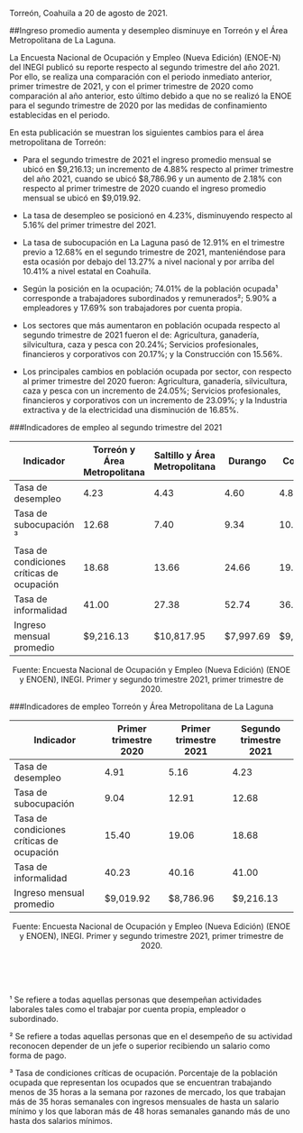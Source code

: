 
Torreón, Coahuila a 20 de agosto de 2021.

##Ingreso promedio aumenta y desempleo disminuye en Torreón y el Área Metropolitana de La Laguna.

La Encuesta Nacional de Ocupación y Empleo (Nueva Edición) (ENOE-N) del INEGI publicó su reporte respecto al segundo trimestre del año 2021. Por ello, se realiza una comparación con el periodo inmediato anterior, primer trimestre de 2021, y con el primer trimestre de 2020 como comparación al año anterior, esto último debido a que no se realizó la ENOE para el segundo trimestre de 2020 por las medidas de confinamiento establecidas en el periodo.

En esta publicación se muestran los siguientes cambios para el área metropolitana de Torreón:

- Para el segundo trimestre de 2021 el ingreso promedio mensual se ubicó en $9,216.13; un incremento de 4.88% respecto al primer trimestre del año 2021, cuando se ubicó $8,786.96 y un aumento de 2.18% con respecto al primer trimestre de 2020 cuando el ingreso promedio mensual se ubicó en $9,019.92.

- La tasa de desempleo se posicionó en 4.23%, disminuyendo respecto al 5.16% del primer trimestre del 2021.

- La tasa de subocupación en La Laguna pasó de 12.91% en el trimestre previo a 12.68% en el segundo trimestre de 2021, manteniéndose para esta ocasión por debajo del 13.27% a nivel nacional y por arriba del 10.41% a nivel estatal en Coahuila.

- Según la posición en la ocupación; 74.01% de la población ocupada¹ corresponde a trabajadores subordinados y remunerados²; 5.90% a empleadores y 17.69% son trabajadores por cuenta propia.

- Los sectores que más aumentaron en población ocupada respecto al segundo trimestre de 2021 fueron el de: Agricultura, ganadería, silvicultura, caza y pesca con 20.24%; Servicios profesionales, financieros y corporativos con 20.17%; y la Construcción con 15.56%.

- Los principales cambios en población ocupada por sector, con respecto al primer trimestre del 2020 fueron: Agricultura, ganadería, silvicultura, caza y pesca con un incremento de 24.05%; Servicios profesionales, financieros y corporativos con un incremento de 23.09%; y la Industria extractiva y de la electricidad una disminución de 16.85%.

###Indicadores de empleo al segundo trimestre del 2021

Indicador                                  |Torreón y Área Metropolitana |Saltillo y Área Metropolitana |Durango   |Coahuila  |Nacional  |
-------------------------------------------|-----------------------------|------------------------------|----------|----------|----------|
Tasa de desempleo                          |4.23                         |4.43                          |4.60      |4.84      |4.21      |
Tasa de subocupación ³                     |12.68                        |7.40                          |9.34      |10.41     |13.27     |
Tasa de condiciones críticas de ocupación  |18.68                        |13.66                         |24.66     |19.31     |25.44     |
Tasa de informalidad                       |41.00                        |27.38                         |52.74     |36.45     |56.16     |
Ingreso mensual promedio                   |$9,216.13                    |$10,817.95                    |$7,997.69 |$9,911.69 |$8,541.96 |

<center>Fuente: Encuesta Nacional de Ocupación y Empleo (Nueva Edición) (ENOE y ENOEN), INEGI. Primer y segundo trimestre 2021, primer trimestre de 2020.</center>

###Indicadores de empleo Torreón y Área Metropolitana de La Laguna

Indicador                                  |Primer trimestre 2020 |Primer trimestre 2021 |Segundo trimestre 2021 |
-------------------------------------------|----------------------|----------------------|-----------------------|
Tasa de desempleo                          |4.91                  |5.16                  |4.23                   |
Tasa de subocupación                       |9.04                  |12.91                 |12.68                  |
Tasa de condiciones críticas de ocupación  |15.40                 |19.06                 |18.68                  |
Tasa de informalidad                       |40.23                 |40.16                 |41.00                  |
Ingreso mensual promedio                   |$9,019.92             |$8,786.96             |$9,216.13              |

<center>Fuente: Encuesta Nacional de Ocupación y Empleo (Nueva Edición) (ENOE y ENOEN), INEGI. Primer y segundo trimestre 2021, primer trimestre de 2020.</center>

</br></br></br>

¹ Se refiere a todas aquellas personas que desempeñan actividades laborales tales como el trabajar por cuenta propia, empleador o subordinado.

² Se refiere a todas aquellas personas que en el desempeño de su actividad reconocen depender de un jefe o superior recibiendo un salario como forma de pago.

³ Tasa de condiciones críticas de ocupación. Porcentaje de la población ocupada que representan los ocupados que se encuentran trabajando menos de 35 horas a la semana por razones de mercado, los que trabajan más de 35 horas semanales con ingresos mensuales de hasta un salario mínimo y los que laboran más de 48 horas semanales ganando más de uno hasta dos salarios mínimos.

